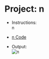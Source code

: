 
# Project: n
- Instructions:<br>
n

- [n Code](main.py)

- Output:<br>
![n](../assets/img/32_project.png)
